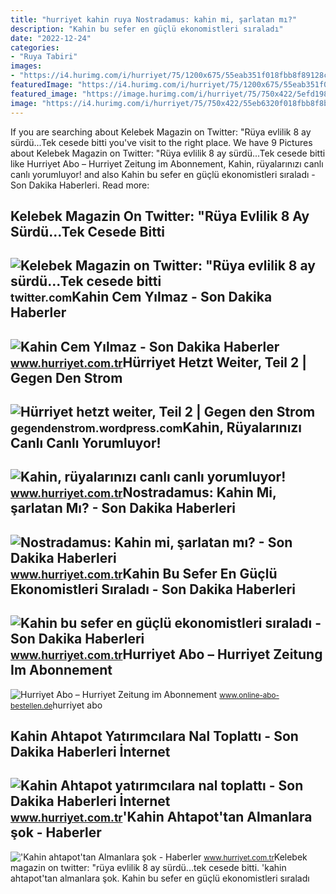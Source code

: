 ```yaml
---
title: "hurriyet kahin ruya Nostradamus: kahin mi, şarlatan mı?"
description: "Kahin bu sefer en güçlü ekonomistleri sıraladı"
date: "2022-12-24"
categories:
- "Ruya Tabiri"
images:
- "https://i4.hurimg.com/i/hurriyet/75/1200x675/55eab351f018fbb8f89128c4.jpg"
featuredImage: "https://i4.hurimg.com/i/hurriyet/75/1200x675/55eab351f018fbb8f89128c4.jpg"
featured_image: "https://image.hurimg.com/i/hurriyet/75/750x422/5efd198945d2a04258b78754.jpg"
image: "https://i4.hurimg.com/i/hurriyet/75/750x422/55eb6320f018fbb8f8bdd75c.jpg"
---
```


If you are searching about Kelebek Magazin on Twitter: "Rüya evlilik 8 ay sürdü...Tek cesede bitti you've visit to the right place. We have 9 Pictures about Kelebek Magazin on Twitter: "Rüya evlilik 8 ay sürdü...Tek cesede bitti like Hurriyet Abo – Hurriyet Zeitung im Abonnement, Kahin, rüyalarınızı canlı canlı yorumluyor! and also Kahin bu sefer en güçlü ekonomistleri sıraladı - Son Dakika Haberleri. Read more:

Kelebek Magazin On Twitter: "Rüya Evlilik 8 Ay Sürdü...Tek Cesede Bitti
-----------------------------------------------------------------------

 ![Kelebek Magazin on Twitter: "Rüya evlilik 8 ay sürdü...Tek cesede bitti](https://pbs.twimg.com/media/FvmsgEqXwAE0czd.jpg) <small>twitter.com</small>Kahin Cem Yılmaz - Son Dakika Haberler
--------------------------------------

 ![Kahin Cem Yılmaz - Son Dakika Haberler](https://i4.hurimg.com/i/hurriyet/75/750x422/55eb6320f018fbb8f8bdd75c.jpg) <small>www.hurriyet.com.tr</small>Hürriyet Hetzt Weiter, Teil 2 | Gegen Den Strom
-----------------------------------------------

 ![Hürriyet hetzt weiter, Teil 2 | Gegen den Strom](https://gegendenstrom.files.wordpress.com/2008/03/hurriyet.jpg?w=500) <small>gegendenstrom.wordpress.com</small>Kahin, Rüyalarınızı Canlı Canlı Yorumluyor!
-------------------------------------------

 ![Kahin, rüyalarınızı canlı canlı yorumluyor!](https://image.hurimg.com/i/hurriyet/75/750x422/5efd198945d2a04258b78754.jpg) <small>www.hurriyet.com.tr</small>Nostradamus: Kahin Mi, şarlatan Mı? - Son Dakika Haberleri
----------------------------------------------------------

 ![Nostradamus: Kahin mi, şarlatan mı? - Son Dakika Haberleri](https://i4.hurimg.com/i/hurriyet/75/750x422/567923c5f018fb2ee4f3fbf9.jpg) <small>www.hurriyet.com.tr</small>Kahin Bu Sefer En Güçlü Ekonomistleri Sıraladı - Son Dakika Haberleri
---------------------------------------------------------------------

 ![Kahin bu sefer en güçlü ekonomistleri sıraladı - Son Dakika Haberleri](https://i4.hurimg.com/i/hurriyet/75/750x422/55ea643ff018fbb8f87ce959.jpg) <small>www.hurriyet.com.tr</small>Hurriyet Abo – Hurriyet Zeitung Im Abonnement
---------------------------------------------

 ![Hurriyet Abo – Hurriyet Zeitung im Abonnement](https://www.online-abo-bestellen.de/cover/7259/o_7259_1396970388.jpg) <small>www.online-abo-bestellen.de</small>hurriyet abo

Kahin Ahtapot Yatırımcılara Nal Toplattı - Son Dakika Haberleri İnternet
------------------------------------------------------------------------

 ![Kahin Ahtapot yatırımcılara nal toplattı - Son Dakika Haberleri İnternet](https://i4.hurimg.com/i/hurriyet/75/1200x675/55eab351f018fbb8f89128c4.jpg) <small>www.hurriyet.com.tr</small>'Kahin Ahtapot'tan Almanlara şok - Haberler
-------------------------------------------

 !['Kahin ahtapot'tan Almanlara şok - Haberler](https://i4.hurimg.com/i/hurriyet/75/750x422/55eb4534f018fbb8f8b65758.jpg) <small>www.hurriyet.com.tr</small>Kelebek magazin on twitter: "rüya evlilik 8 ay sürdü...tek cesede bitti. 'kahin ahtapot'tan almanlara şok. Kahin bu sefer en güçlü ekonomistleri sıraladı

